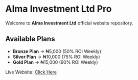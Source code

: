 # Alma Investment Ltd Pro

Welcome to **Alma Investment Ltd** official website repository.

## Available Plans
- **Bronze Plan** → ₦5,000 (50% ROI Weekly)
- **Silver Plan** → ₦10,000 (75% ROI Weekly)
- **Gold Plan** → ₦15,000 (90% ROI Weekly)

Live Website: [Click Here](https://smartchoice550.github.io/AlmaInvestmentltdpro/)
